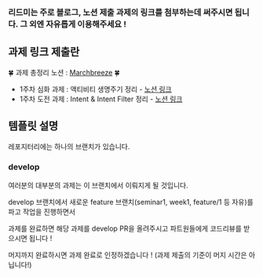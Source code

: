 ### 리드미는 주로 블로그, 노션 제출 과제의 링크를 첨부하는데 써주시면 됩니다. 그 외엔 자유롭게 이용해주세요 !

## 과제 링크 제출란

🍀 과제 총정리 노션 : [Marchbreeze](https://www.notion.so/marchbreeze/Android-_-SOPT-33-ab462fbfd1bc4ed98d8857859b1d667e?pvs=4) 🍀

- 1주차 심화 과제 : 액티비티 생명주기 정리 - [노션 링크](https://www.notion.so/marchbreeze/ac2f237f0933483ab6ad1c946e797251?pvs=4)
- 1주차 도전 과제 : Intent & Intent Filter 정리 - [노션 링크](https://www.notion.so/marchbreeze/Intent-Intent-Filter-f683e98d64a54fca9e4c72add69d35ed?pvs=4)

## 템플릿 설명
레포지터리에는 하나의 브랜치가 있습니다.

### develop
여러분의 대부분의 과제는 이 브랜치에서 이뤄지게 될 것입니다.

develop 브랜치에서 새로운 feature 브랜치(seminar1, week1, feature/1 등 자유)를 파고 작업을 진행하면서

과제를 완료하면 해당 과제를 develop PR을 올려주시고 파트원들에게 코드리뷰를 받으시면 됩니다 !

머지까지 완료하시면 과제 완료로 인정하겠습니다 ! (과제 제출의 기준이 머지 시간은 아닙니다!)

